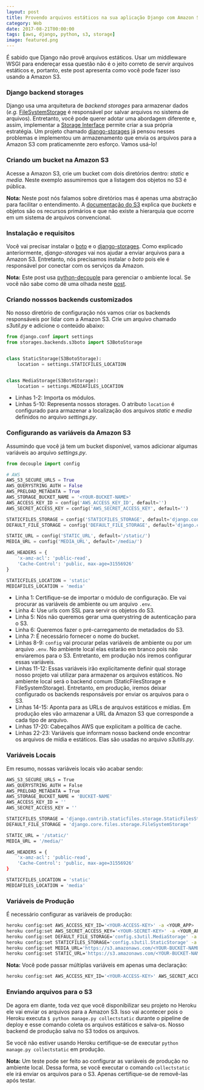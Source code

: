 ```yaml
---
layout: post
title: Provendo arquivos estáticos na sua aplicação Django com Amazon S3
category: Web
date: 2017-08-21T00:00:00
tags: [aws, django, python, s3, storage]
image: featured.png
---
```


É sabido que Django não provê arquivos estáticos. Usar um middleware WSGI para endereçar essa questão não é o jeito correto de servir arquivos estáticos e, portanto, este post apresenta como você pode fazer isso usando a Amazon S3.

### Django backend storages

Django usa uma arquitetura de _backend storages_ para armazenar dados (_e.g._ [FileSystemStorage](https://docs.djangoproject.com/en/1.11/ref/files/storage/) é responsável por salvar arquivos no sistema de arquivos). Entretanto, você pode querer adotar uma abordagem diferente e, assim, implementar a [Storage Interface](https://docs.djangoproject.com/en/1.11/howto/custom-file-storage/) permite criar a sua própria estratégia. Um projeto chamado [django-storages](https://github.com/jschneier/django-storages) já pensou nesses problemas e implementou um armazenamento que envia os arquivos para a Amazon S3 com praticamennte zero esforço. Vamos usá-lo!

### Criando um bucket na Amazon S3

Acesse a Amazon S3, crie um bucket com dois diretórios dentro: _static_ e _media_. Neste exemplo assumiremos que a listagem dos objetos no S3 é pública.

**Nota:** Neste post nós falamos sobre diretórios mas é apenas uma abstração para facilitar o entendimento. A [documentação do S3](http://docs.aws.amazon.com/AmazonS3/latest/UG/FolderOperations.html) explica que _buckets_ e objetos são os recursos primários e que não existe a hierarquia que ocorre em um sistema de arquivos convencional.

### Instalação e requisitos

Você vai precisar instalar o [boto](https://github.com/boto/boto3) e o [django-storages](https://github.com/jschneier/django-storages). Como explicado anteriormente, _django-storages_ vai nos ajudar a enviar arquivos para a Amazon S3. Entretanto, nós precisamos instalar o _boto_ pois ele é responsável por conectar com os serviços da Amazon.

**Nota:** Este post usa [python-decouple](https://github.com/henriquebastos/python-decouple) para gerenciar o ambiente local. Se você não sabe como dê uma olhada neste [post](/pt/blog/2017/2017-08-15-Prepare_sua_aplicacao_Django_para_ser_disponibilizada_no_Heroku).

### Criando nosssos backends customizados

No nosso diretório de configuração nós vamos criar os backends responsáveis por lidar com a Amazon S3. Crie um arquivo chamado _s3util.py_ e adicione o conteúdo abaixo:

```python
from django.conf import settings
from storages.backends.s3boto import S3BotoStorage


class StaticStorage(S3BotoStorage):
    location = settings.STATICFILES_LOCATION


class MediaStorage(S3BotoStorage):
    location = settings.MEDIAFILES_LOCATION
```

- Linhas 1-2: Importa os módulos.
- Linhas 5-10: Representa nossos storages. O atributo `location` é configurado para armazenar a localização dos arquivos _static_ e _media_ definidos no arquivo _settings.py_.

### Configurando as variáveis da Amazon S3

Assumindo que você já tem um bucket disponível, vamos adicionar algumas variáveis ao arquivo _settings.py_.

```python
from decouple import config

# AWS
AWS_S3_SECURE_URLS = True
AWS_QUERYSTRING_AUTH = False
AWS_PRELOAD_METADATA = True
AWS_STORAGE_BUCKET_NAME = '<YOUR-BUCKET-NAME>'
AWS_ACCESS_KEY_ID = config('AWS_ACCESS_KEY_ID', default='')
AWS_SECRET_ACCESS_KEY = config('AWS_SECRET_ACCESS_KEY', default='')

STATICFILES_STORAGE = config('STATICFILES_STORAGE', default='django.contrib.staticfiles.storage.StaticFilesStorage')
DEFAULT_FILE_STORAGE = config('DEFAULT_FILE_STORAGE', default='django.core.files.storage.FileSystemStorage')

STATIC_URL = config('STATIC_URL', default='/static/')
MEDIA_URL = config('MEDIA_URL', default='/media/')

AWS_HEADERS = {
    'x-amz-acl': 'public-read',
    'Cache-Control': 'public, max-age=31556926'
}

STATICFILES_LOCATION = 'static'
MEDIAFILES_LOCATION = 'media'
```

- Linha 1: Certifique-se de importar o módulo de configuração. Ele vai procurar as variáveis de ambiente ou um arquivo `.env`.
- Linha 4: Use urls com SSL para servir os objetos do S3.
- Linha 5: Nós não queremos gerar uma querystring de autenticação para o S3.
- Linha 6: Queremos fazer o pré-carregamento de metadados do S3.
- Linha 7: É necessário fornecer o nome do bucket.
- Linhas 8-9: `config` vai procurar pelas variáveis de ambiente ou por um arquivo `.env`. No ambiente local elas estarão em branco pois não enviaremos para o S3. Entretanto, em produção nós iremos configurar essas variáveis.
- Linhas 11-12: Essas variáveis irão explicitamente definir qual storage nosso projeto vai utilizar para armazenar os arquivos estáticos. No ambiente local será o backend comum (StaticFilesStorage e FileSystemStorage). Entretanto, em produção, iremos deixar configurado os backends responsáveis por enviar os arquivos para o S3.
- Linhas 14-15: Aponta para as URLs de arquivos estáticos e mídias. Em produção eles vão armazenar a URL da Amazon S3 que corresponde a cada tipo de arquivo.
- Linhas 17-20: Cabeçalhos AWS que explicitam a política de cache.
- Linhas 22-23: Variáveis que informam nosso backend onde encontrar os arquivos de mídia e estáticos. Elas são usadas no arquivo _s3utils.py_.

### Variáveis Locais

Em resumo, nossas variáveis locais vão acabar sendo:

```bash
AWS_S3_SECURE_URLS = True
AWS_QUERYSTRING_AUTH = False
AWS_PRELOAD_METADATA = True
AWS_STORAGE_BUCKET_NAME = 'BUCKET-NAME'
AWS_ACCESS_KEY_ID = ''
AWS_SECRET_ACCESS_KEY = ''

STATICFILES_STORAGE = 'django.contrib.staticfiles.storage.StaticFilesStorage'
DEFAULT_FILE_STORAGE = 'django.core.files.storage.FileSystemStorage'

STATIC_URL = '/static/'
MEDIA_URL = '/media/'

AWS_HEADERS = {
    'x-amz-acl': 'public-read',
    'Cache-Control': 'public, max-age=31556926'
}

STATICFILES_LOCATION = 'static'
MEDIAFILES_LOCATION = 'media'
```

### Variáveis de Produção

É necessário configurar as variáveis de produção:

```bash
heroku config:set AWS_ACCESS_KEY_ID='<YOUR-ACCESS-KEY>' -a <YOUR_APP>
heroku config:set AWS_SECRET_ACCESS_KEY='<YOUR-SECRET-KEY>' -a <YOUR_APP>
heroku config:set DEFAULT_FILE_STORAGE='config.s3util.MediaStorage' -a <YOUR_APP>
heroku config:set STATICFILES_STORAGE='config.s3util.StaticStorage' -a <YOUR_APP>
heroku config:set MEDIA_URL='https://s3.amazonaws.com/<YOUR-BUCKET-NAME>/media/' -a <YOUR_APP>
heroku config:set STATIC_URL='https://s3.amazonaws.com/<YOUR-BUCKET-NAME>/static/' -a <YOUR_APP>
```

**Nota:** Você pode passar múltiplas variáveis em apenas uma declaração:

```bash
heroku config:set AWS_ACCESS_KEY_ID='<YOUR-ACCESS-KEY>' AWS_SECRET_ACCESS_KEY='<YOUR-SECRET-KEY>' ... -a <YOUR_APP>
```

### Enviando arquivos para o S3

De agora em diante, toda vez que você disponibilizar seu projeto no Heroku ele vai enviar os arquivos para a Amazon S3. Isso vai acontecer pois o Heroku executa `$ python manage.py collectstatic` durante o pipeline de deploy e esse comando coleta os arquivos estáticos e salva-os. Nosso backend de produção salva no S3 todos os arquivos.

Se você não estiver usando Heroku certifique-se de executar `python manage.py collectstatic` em produção.

**Nota:** Um teste pode ser feito ao configurar as variáveis de produção no ambiente local. Dessa forma, se você executar o comando `collectstatic` ele irá enviar os arquivos para o S3. Apenas certifique-se de removê-las após testar.

